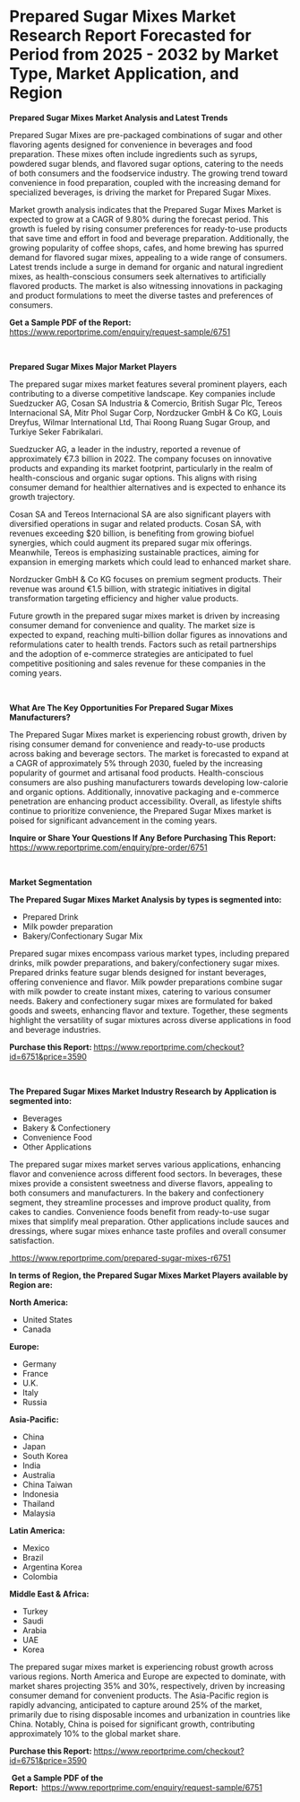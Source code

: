 <p><h1>Prepared Sugar Mixes Market Research Report Forecasted for Period from 2025 -  2032 by Market Type, Market Application, and Region</h1></p><p><strong>Prepared Sugar Mixes Market Analysis and Latest Trends</strong></p>
<p><p>Prepared Sugar Mixes are pre-packaged combinations of sugar and other flavoring agents designed for convenience in beverages and food preparation. These mixes often include ingredients such as syrups, powdered sugar blends, and flavored sugar options, catering to the needs of both consumers and the foodservice industry. The growing trend toward convenience in food preparation, coupled with the increasing demand for specialized beverages, is driving the market for Prepared Sugar Mixes.</p><p>Market growth analysis indicates that the Prepared Sugar Mixes Market is expected to grow at a CAGR of 9.80% during the forecast period. This growth is fueled by rising consumer preferences for ready-to-use products that save time and effort in food and beverage preparation. Additionally, the growing popularity of coffee shops, cafes, and home brewing has spurred demand for flavored sugar mixes, appealing to a wide range of consumers. Latest trends include a surge in demand for organic and natural ingredient mixes, as health-conscious consumers seek alternatives to artificially flavored products. The market is also witnessing innovations in packaging and product formulations to meet the diverse tastes and preferences of consumers.</p></p>
<p><strong>Get a Sample PDF of the Report:&nbsp;</strong> <a href="https://www.reportprime.com/enquiry/request-sample/6751?utm_campaign=4436&utm_medium=2&utm_source=Github&utm_content=ia&utm_term=16052025&utm_id=prepared-sugar-mixes">https://www.reportprime.com/enquiry/request-sample/6751</a></p>
<p>&nbsp;</p>
<p><strong>Prepared Sugar Mixes Major Market Players</strong></p>
<p><p>The prepared sugar mixes market features several prominent players, each contributing to a diverse competitive landscape. Key companies include Suedzucker AG, Cosan SA Industria & Comercio, British Sugar Plc, Tereos Internacional SA, Mitr Phol Sugar Corp, Nordzucker GmbH & Co KG, Louis Dreyfus, Wilmar International Ltd, Thai Roong Ruang Sugar Group, and Turkiye Seker Fabrikalari.</p><p>Suedzucker AG, a leader in the industry, reported a revenue of approximately €7.3 billion in 2022. The company focuses on innovative products and expanding its market footprint, particularly in the realm of health-conscious and organic sugar options. This aligns with rising consumer demand for healthier alternatives and is expected to enhance its growth trajectory.</p><p>Cosan SA and Tereos Internacional SA are also significant players with diversified operations in sugar and related products. Cosan SA, with revenues exceeding $20 billion, is benefiting from growing biofuel synergies, which could augment its prepared sugar mix offerings. Meanwhile, Tereos is emphasizing sustainable practices, aiming for expansion in emerging markets which could lead to enhanced market share.</p><p>Nordzucker GmbH & Co KG focuses on premium segment products. Their revenue was around €1.5 billion, with strategic initiatives in digital transformation targeting efficiency and higher value products.</p><p>Future growth in the prepared sugar mixes market is driven by increasing consumer demand for convenience and quality. The market size is expected to expand, reaching multi-billion dollar figures as innovations and reformulations cater to health trends. Factors such as retail partnerships and the adoption of e-commerce strategies are anticipated to fuel competitive positioning and sales revenue for these companies in the coming years.</p></p>
<p>&nbsp;</p>
<p><strong>What Are The Key Opportunities For Prepared Sugar Mixes Manufacturers?</strong></p>
<p><p>The Prepared Sugar Mixes market is experiencing robust growth, driven by rising consumer demand for convenience and ready-to-use products across baking and beverage sectors. The market is forecasted to expand at a CAGR of approximately 5% through 2030, fueled by the increasing popularity of gourmet and artisanal food products. Health-conscious consumers are also pushing manufacturers towards developing low-calorie and organic options. Additionally, innovative packaging and e-commerce penetration are enhancing product accessibility. Overall, as lifestyle shifts continue to prioritize convenience, the Prepared Sugar Mixes market is poised for significant advancement in the coming years.</p></p>
<p><strong>Inquire or Share Your Questions If Any Before Purchasing This Report:</strong> <a href="https://www.reportprime.com/enquiry/pre-order/6751?utm_campaign=4436&utm_medium=2&utm_source=Github&utm_content=ia&utm_term=16052025&utm_id=prepared-sugar-mixes">https://www.reportprime.com/enquiry/pre-order/6751</a></p>
<p>&nbsp;</p>
<p><strong>Market Segmentation</strong></p>
<p><strong>The Prepared Sugar Mixes Market Analysis by types is segmented into:</strong></p>
<p><ul><li>Prepared Drink</li><li>Milk powder preparation</li><li>Bakery/Confectionary Sugar Mix</li></ul></p>
<p><p>Prepared sugar mixes encompass various market types, including prepared drinks, milk powder preparations, and bakery/confectionery sugar mixes. Prepared drinks feature sugar blends designed for instant beverages, offering convenience and flavor. Milk powder preparations combine sugar with milk powder to create instant mixes, catering to various consumer needs. Bakery and confectionery sugar mixes are formulated for baked goods and sweets, enhancing flavor and texture. Together, these segments highlight the versatility of sugar mixtures across diverse applications in food and beverage industries.</p></p>
<p><strong>Purchase this Report:&nbsp;</strong><a href="https://www.reportprime.com/checkout?id=6751&price=3590&utm_campaign=4436&utm_medium=2&utm_source=Github&utm_content=ia&utm_term=16052025&utm_id=prepared-sugar-mixes">https://www.reportprime.com/checkout?id=6751&price=3590</a></p>
<p>&nbsp;</p>
<p><strong>The Prepared Sugar Mixes Market Industry Research by Application is segmented into:</strong></p>
<p><ul><li>Beverages</li><li>Bakery & Confectionery</li><li>Convenience Food</li><li>Other Applications</li></ul></p>
<p><p>The prepared sugar mixes market serves various applications, enhancing flavor and convenience across different food sectors. In beverages, these mixes provide a consistent sweetness and diverse flavors, appealing to both consumers and manufacturers. In the bakery and confectionery segment, they streamline processes and improve product quality, from cakes to candies. Convenience foods benefit from ready-to-use sugar mixes that simplify meal preparation. Other applications include sauces and dressings, where sugar mixes enhance taste profiles and overall consumer satisfaction.</p></p>
<p><a href="https://www.reportprime.com/prepared-sugar-mixes-r6751?utm_campaign=4436&utm_medium=2&utm_source=Github&utm_content=ia&utm_term=16052025&utm_id=prepared-sugar-mixes">&nbsp;https://www.reportprime.com/prepared-sugar-mixes-r6751</a></p>
<p><strong>In terms of Region, the Prepared Sugar Mixes Market Players available by Region are:</strong></p>
<p>
    <p> <strong> North America: </strong>
        <ul>
            <li>United States</li>
            <li>Canada</li>
        </ul>
        </p> 
    <p> <strong> Europe: </strong>
        <ul>
            <li>Germany</li>
            <li>France</li>
            <li>U.K.</li>
            <li>Italy</li>
            <li>Russia</li>
        </ul>
        </p> 
    <p> <strong> Asia-Pacific: </strong>
        <ul>
            <li>China</li>
            <li>Japan</li>
            <li>South Korea</li>
            <li>India</li>
            <li>Australia</li>
            <li>China Taiwan</li>
            <li>Indonesia</li>
            <li>Thailand</li>
            <li>Malaysia</li>
        </ul>
        </p> 
    <p> <strong> Latin America: </strong>
        <ul>
            <li>Mexico</li>
            <li>Brazil</li>
            <li>Argentina Korea</li>
            <li>Colombia</li>
        </ul>
        </p> 
    <p> <strong> Middle East & Africa: </strong>
        <ul>
            <li>Turkey</li>
            <li>Saudi</li>
            <li>Arabia</li>
            <li>UAE</li>
            <li>Korea</li>
        </ul>
    </p>
    </p>
<p><p>The prepared sugar mixes market is experiencing robust growth across various regions. North America and Europe are expected to dominate, with market shares projecting 35% and 30%, respectively, driven by increasing consumer demand for convenient products. The Asia-Pacific region is rapidly advancing, anticipated to capture around 25% of the market, primarily due to rising disposable incomes and urbanization in countries like China. Notably, China is poised for significant growth, contributing approximately 10% to the global market share.</p></p>
<p><strong>Purchase this Report: </strong><a href="https://www.reportprime.com/checkout?id=6751&price=3590&utm_campaign=4436&utm_medium=2&utm_source=Github&utm_content=ia&utm_term=16052025&utm_id=prepared-sugar-mixes">https://www.reportprime.com/checkout?id=6751&price=3590</a></p>
<p>&nbsp;<strong>Get a Sample PDF of the Report:&nbsp;&nbsp;</strong><a href="https://www.reportprime.com/enquiry/request-sample/6751?utm_campaign=4436&utm_medium=2&utm_source=Github&utm_content=ia&utm_term=16052025&utm_id=prepared-sugar-mixes">https://www.reportprime.com/enquiry/request-sample/6751</a></p>
<p><strong></strong></p>
<p><p></p><p></p><p></p></p>